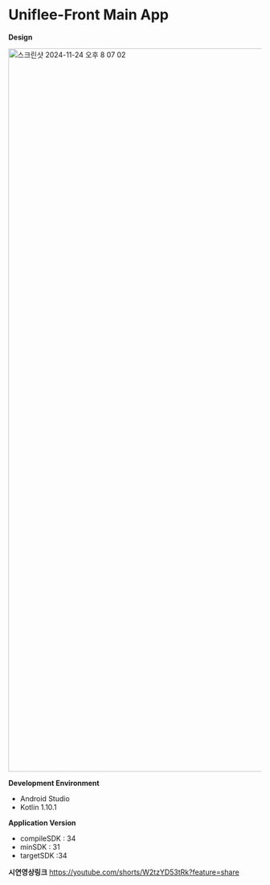 # Uniflee-Front Main App

**Design**

<img width="1437" alt="스크린샷 2024-11-24 오후 8 07 02" src="https://github.com/user-attachments/assets/24075d2e-ac9e-4e56-a8f7-2217fdbf7712">

**Development Environment**

- Android Studio
- Kotlin 1.10.1

**Application Version**

- compileSDK : 34
- minSDK : 31
- targetSDK :34

**시연영상링크**
https://youtube.com/shorts/W2tzYD53tRk?feature=share
